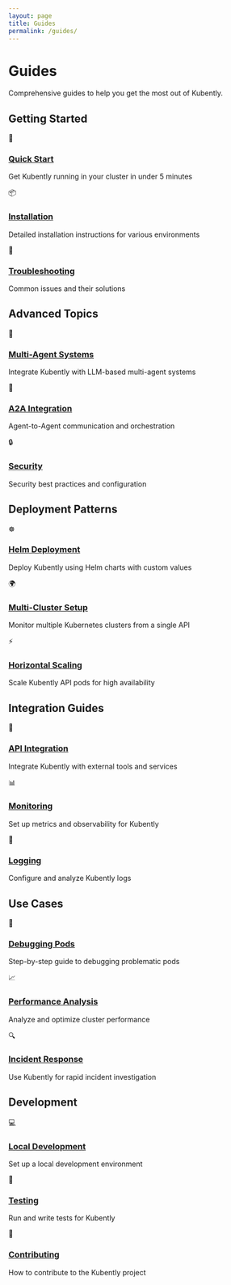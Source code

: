 ```yaml
---
layout: page
title: Guides
permalink: /guides/
---
```


# Guides

Comprehensive guides to help you get the most out of Kubently.

## Getting Started

<div class="features">
  <div class="feature">
    <span class="feature-icon">🚀</span>
    <h3 class="feature-title"><a href="/guides/quick-start/">Quick Start</a></h3>
    <p class="feature-description">Get Kubently running in your cluster in under 5 minutes</p>
  </div>
  
  <div class="feature">
    <span class="feature-icon">📦</span>
    <h3 class="feature-title"><a href="/installation/">Installation</a></h3>
    <p class="feature-description">Detailed installation instructions for various environments</p>
  </div>
  
  <div class="feature">
    <span class="feature-icon">🔧</span>
    <h3 class="feature-title"><a href="/guides/troubleshooting/">Troubleshooting</a></h3>
    <p class="feature-description">Common issues and their solutions</p>
  </div>
</div>

## Advanced Topics

<div class="features">
  <div class="feature">
    <span class="feature-icon">🤖</span>
    <h3 class="feature-title"><a href="/guides/multi-agent/">Multi-Agent Systems</a></h3>
    <p class="feature-description">Integrate Kubently with LLM-based multi-agent systems</p>
  </div>
  
  <div class="feature">
    <span class="feature-icon">🔌</span>
    <h3 class="feature-title"><a href="/guides/a2a-integration/">A2A Integration</a></h3>
    <p class="feature-description">Agent-to-Agent communication and orchestration</p>
  </div>
  
  <div class="feature">
    <span class="feature-icon">🔒</span>
    <h3 class="feature-title"><a href="/guides/security/">Security</a></h3>
    <p class="feature-description">Security best practices and configuration</p>
  </div>
</div>

## Deployment Patterns

<div class="features">
  <div class="feature">
    <span class="feature-icon">☸️</span>
    <h3 class="feature-title"><a href="/guides/helm-deployment/">Helm Deployment</a></h3>
    <p class="feature-description">Deploy Kubently using Helm charts with custom values</p>
  </div>
  
  <div class="feature">
    <span class="feature-icon">🌍</span>
    <h3 class="feature-title"><a href="/guides/multi-cluster/">Multi-Cluster Setup</a></h3>
    <p class="feature-description">Monitor multiple Kubernetes clusters from a single API</p>
  </div>
  
  <div class="feature">
    <span class="feature-icon">⚡</span>
    <h3 class="feature-title"><a href="/guides/scaling/">Horizontal Scaling</a></h3>
    <p class="feature-description">Scale Kubently API pods for high availability</p>
  </div>
</div>

## Integration Guides

<div class="features">
  <div class="feature">
    <span class="feature-icon">🔗</span>
    <h3 class="feature-title"><a href="/guides/api-integration/">API Integration</a></h3>
    <p class="feature-description">Integrate Kubently with external tools and services</p>
  </div>
  
  <div class="feature">
    <span class="feature-icon">📊</span>
    <h3 class="feature-title"><a href="/guides/monitoring/">Monitoring</a></h3>
    <p class="feature-description">Set up metrics and observability for Kubently</p>
  </div>
  
  <div class="feature">
    <span class="feature-icon">📝</span>
    <h3 class="feature-title"><a href="/guides/logging/">Logging</a></h3>
    <p class="feature-description">Configure and analyze Kubently logs</p>
  </div>
</div>

## Use Cases

<div class="features">
  <div class="feature">
    <span class="feature-icon">🐛</span>
    <h3 class="feature-title"><a href="/guides/debugging-pods/">Debugging Pods</a></h3>
    <p class="feature-description">Step-by-step guide to debugging problematic pods</p>
  </div>
  
  <div class="feature">
    <span class="feature-icon">📈</span>
    <h3 class="feature-title"><a href="/guides/performance/">Performance Analysis</a></h3>
    <p class="feature-description">Analyze and optimize cluster performance</p>
  </div>
  
  <div class="feature">
    <span class="feature-icon">🔍</span>
    <h3 class="feature-title"><a href="/guides/incident-response/">Incident Response</a></h3>
    <p class="feature-description">Use Kubently for rapid incident investigation</p>
  </div>
</div>

## Development

<div class="features">
  <div class="feature">
    <span class="feature-icon">💻</span>
    <h3 class="feature-title"><a href="/guides/development/">Local Development</a></h3>
    <p class="feature-description">Set up a local development environment</p>
  </div>
  
  <div class="feature">
    <span class="feature-icon">🧪</span>
    <h3 class="feature-title"><a href="/guides/testing/">Testing</a></h3>
    <p class="feature-description">Run and write tests for Kubently</p>
  </div>
  
  <div class="feature">
    <span class="feature-icon">🤝</span>
    <h3 class="feature-title"><a href="/contributing/">Contributing</a></h3>
    <p class="feature-description">How to contribute to the Kubently project</p>
  </div>
</div>